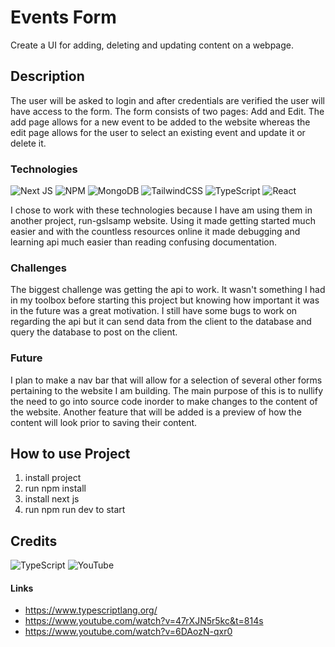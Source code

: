 # Events Form
Create a UI for adding, deleting and updating content on a webpage.

## Description
The user will be asked to login and after credentials are verified the user will have access to the form. The form consists of two pages: Add and Edit. The add page allows for a new event to be added to the website whereas the edit page allows for the user to select an existing event and update it or delete it.

### Technologies
![Next JS](https://img.shields.io/badge/Next-black?style=for-the-badge&logo=next.js&logoColor=white) ![NPM](https://img.shields.io/badge/NPM-%23CB3837.svg?style=for-the-badge&logo=npm&logoColor=white) ![MongoDB](https://img.shields.io/badge/MongoDB-%234ea94b.svg?style=for-the-badge&logo=mongodb&logoColor=white) ![TailwindCSS](https://img.shields.io/badge/tailwindcss-%2338B2AC.svg?style=for-the-badge&logo=tailwind-css&logoColor=white) ![TypeScript](https://img.shields.io/badge/typescript-%23007ACC.svg?style=for-the-badge&logo=typescript&logoColor=white) ![React](https://img.shields.io/badge/react-%2320232a.svg?style=for-the-badge&logo=react&logoColor=%2361DAFB)

I chose to work with these technologies because I have am using them in another project, run-gslsamp website. Using it made getting started much easier and with the countless resources online it made debugging and learning api much easier than reading confusing documentation.

### Challenges
The biggest challenge was getting the api to work. It wasn't something I had in my toolbox before starting this project but knowing how important it was in the future was a great motivation. I still have some bugs to work on regarding the api but it can send data from the client to the database and query the database to post on the client.

### Future 
I plan to make a nav bar that will allow for a selection of several other forms pertaining to the website I am building. The main purpose of this is to nullify the need to go into source code inorder to make changes to the content of the website. Another feature that will be added is a preview of how the content will look prior to saving their content.

## How to use Project
1. install project
2. run npm install
3. install next js
4. run npm run dev to start


## Credits
 ![TypeScript](https://img.shields.io/badge/typescript-%23007ACC.svg?style=for-the-badge&logo=typescript&logoColor=white) ![YouTube](https://img.shields.io/badge/YouTube-%23FF0000.svg?style=for-the-badge&logo=YouTube&logoColor=white)
#### Links
- https://www.typescriptlang.org/
- https://www.youtube.com/watch?v=47rXJN5r5kc&t=814s 
- https://www.youtube.com/watch?v=6DAozN-qxr0
